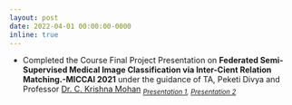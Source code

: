 ```yaml
---
layout: post
date: 2022-04-01 00:00:00-0000
inline: true
---
```


- Completed the Course Final Project Presentation on **Federated Semi-Supervised Medical Image Classification via Inter-Cient Relation Matching.-MICCAI 2021** under the guidance of TA, Peketi Divya and Professor [Dr. C. Krishna Mohan](https://people.iith.ac.in/ckm/) _<sub>[Presentation 1](/files/vc-presentation1.pdf), [Presentation 2](/files/vc-presentation2.pdf)</sub>_
